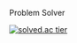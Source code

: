 Problem Solver

[![solved.ac tier](http://mazassumnida.wtf/api/generate_badge?boj=st42597)](https://solved.ac/st42597)
